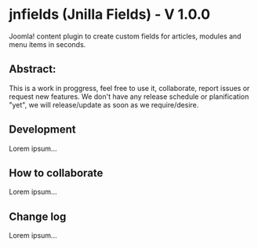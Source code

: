 # jnfields (Jnilla Fields) - V 1.0.0

Joomla! content plugin to create custom fields for articles, modules and menu items in seconds.

## Abstract:

This is a work in proggress, feel free to use it, collaborate, report issues or request new features. We don't have any release schedule or planification "yet", we will release/update as soon as we require/desire. 

## Development

Lorem ipsum...

## How to collaborate

Lorem ipsum...

## Change log

Lorem ipsum...
